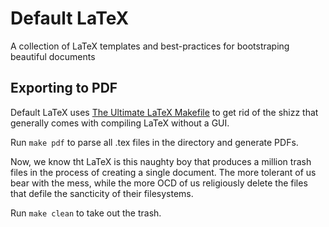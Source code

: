# Default LaTeX

A collection of LaTeX templates and best-practices for bootstraping beautiful documents

## Exporting to PDF

Default LaTeX uses [The Ultimate LaTeX Makefile](http://www.acoustics.hut.fi/u/mairas/UltimateLatexMakefile/) to get rid of the shizz that generally comes with compiling LaTeX without a GUI.

Run ``make pdf`` to parse all .tex files in the directory and generate PDFs.

Now, we know tht LaTeX is this naughty boy that produces a million trash files in the process of creating a single document. The more tolerant of us bear with the mess, while the more OCD of us religiously delete the files that defile the sancticity of their filesystems.

Run ``make clean`` to take out the trash.